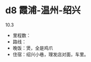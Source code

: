 # d8 霞浦-温州-绍兴

10.3

<!--
create time: 2015-10-07 09:50:32
Author: amoblin

This file is created by Marboo<http://marboo.io> template file $MARBOO_HOME/.media/starts/default.md
本文件由 Marboo<http://marboo.io> 模板文件 $MARBOO_HOME/.media/starts/default.md 创建
-->

- 里程数：
- 路线：
- 晚饭：煲，全是鸡爪
- 住宿：绍兴小巷，理发店对面，车里。
